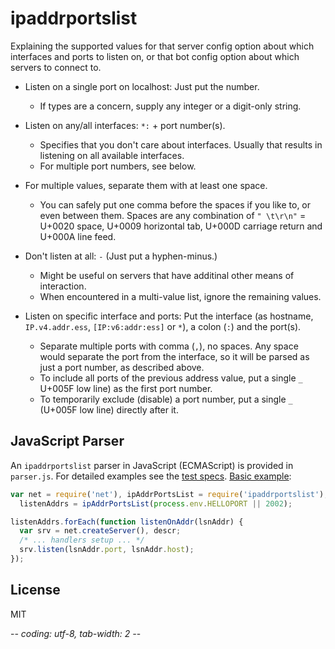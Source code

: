 ipaddrportslist
===============
Explaining the supported values for that server config option about which
interfaces and ports to listen on, or that bot config option about which
servers to connect to.

* Listen on a single port on localhost: Just put the number.
  * If types are a concern, supply any integer or a digit-only string.

* Listen on any/all interfaces: `*:` + port number(s).
  * Specifies that you don't care about interfaces. Usually that results
    in listening on all available interfaces.
  * For multiple port numbers, see below.

* For multiple values, separate them with at least one space.
  * You can safely put one comma before the spaces if you like to, or even
    between them. Spaces are any combination of `" \t\r\n"` = U+0020 space,
    U+0009 horizontal tab, U+000D carriage return and U+000A line feed.

* Don't listen at all: `-` (Just put a hyphen-minus.)
  * Might be useful on servers that have additinal other means of interaction.
  * When encountered in a multi-value list, ignore the remaining values.

* Listen on specific interface and ports: Put the interface (as hostname,
  `IP.v4.addr.ess`, `[IP:v6:addr:ess]` or `*`), a colon (`:`) and the port(s).
  * Separate multiple ports with comma (`,`), no spaces. Any space would
    separate the port from the interface, so it will be parsed as just a
    port number, as described above.
  * To include all ports of the previous address value, put a single
    `_`  U+005F low line) as the first port number.
  * To temporarily exclude (disable) a port number, put a single
    `_` (U+005F low line) directly after it.



JavaScript Parser
-----------------
An `ipaddrportslist` parser in JavaScript (ECMAScript) is provided in
`parser.js`. For detailed examples see the [test specs](test/basics.json).
[Basic example](example/echosrv.node.js):

```js
var net = require('net'), ipAddrPortsList = require('ipaddrportslist'),
  listenAddrs = ipAddrPortsList(process.env.HELLOPORT || 2002);

listenAddrs.forEach(function listenOnAddr(lsnAddr) {
  var srv = net.createServer(), descr;
  /* ... handlers setup ... */
  srv.listen(lsnAddr.port, lsnAddr.host);
});
```




















License
-------
MIT



-*- coding: utf-8, tab-width: 2 -*-
